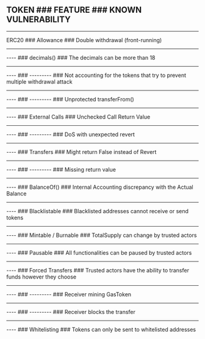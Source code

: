 ## TOKEN ### FEATURE ### KNOWN VULNERABILITY

---

ERC20 ### Allowance ### Double withdrawal (front-running)

---

---- ### decimals() ### The decimals can be more than 18

---

---- ### --------- ### Not accounting for the tokens that try to prevent multiple withdrawal attack

---

---- ### --------- ### Unprotected ‍‍‍‍‍‍‍transferFrom()

---

---- ### External Calls ### Unchecked Call Return Value

---

---- ### --------- ### DoS with unexpected revert

---

---- ### Transfers ### Might return False instead of Revert

---

---- ### --------- ### Missing return value

---

---- ### BalanceOf() ### Internal Accounting discrepancy with the Actual Balance

---

---- ### Blacklistable ### Blacklisted addresses cannot receive or send tokens

---

---- ### Mintable / Burnable ### TotalSupply can change by trusted actors

---

---- ### Pausable ### All functionalities can be paused by trusted actors

---

---- ### Forced Transfers ### Trusted actors have the ability to transfer funds however they choose

---

---- ### --------- ### Receiver mining GasToken

---

---- ### --------- ### Receiver blocks the transfer

---

---- ### Whitelisting ### Tokens can only be sent to whitelisted addresses
